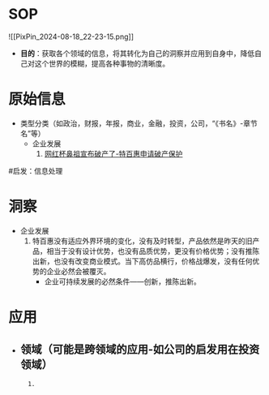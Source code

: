 # SOP

![[PixPin_2024-08-18_22-23-15.png]]

- **目的**：获取各个领域的信息，将其转化为自己的洞察并应用到自身中，降低自己对这个世界的模糊，提高各种事物的清晰度。

# 原始信息

- 类型分类（如政治，财报，年报，商业，金融，投资，公司，“《书名》-章节名”等）
	- 企业发展
		1. [网红杯鼻祖宣布破产了-特百惠申请破产保护](https://www.36kr.com/p/2959441610625029)

#启发：信息处理
# 洞察

- 企业发展
	1. 特百惠没有适应外界环境的变化，没有及时转型，产品依然是昨天的旧产品，相当于没有设计优势，也没有品质优势，更没有价格优势；没有推陈出新，也没有改变商业模式。当下高仿品横行，价格战爆发，没有任何优势的企业必然会被覆灭。
		- 企业可持续发展的必然条件——创新，推陈出新。

# 应用

- 领域（可能是跨领域的应用-如公司的启发用在投资领域）
	- 
		1. 

